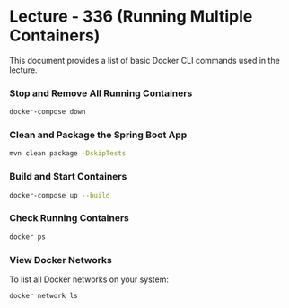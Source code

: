 # Lecture - 336 (Running Multiple Containers)

This document provides a list of basic Docker CLI commands used in the lecture.

### Stop and Remove All Running Containers
```bash
docker-compose down
```


### Clean and Package the Spring Boot App
```bash
mvn clean package -DskipTests
```


### Build and Start Containers
```bash
docker-compose up --build
```


### Check Running Containers
```bash
docker ps
```


### View Docker Networks
To list all Docker networks on your system:
```bash
docker network ls
```

